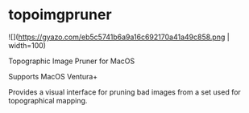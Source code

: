 # topoimgpruner

![](https://gyazo.com/eb5c5741b6a9a16c692170a41a49c858.png | width=100)

Topographic Image Pruner for MacOS

Supports MacOS Ventura+

Provides a visual interface for pruning bad images from a set used for topographical mapping. 
